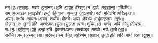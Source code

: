 

  
तम्।वः॒।स॒खा॒यः॒।मदा॑य।पु॒ना॒नम्।अ॒भि।गा॒य॒त॒।शिशु॑म्।न।य॒ज्ञैः।स्व॒द॒य॒न्त॒।गू॒र्तिऽभिः॑॥  
सम्।व॒त्सःऽइ॑व।मा॒तृऽभिः॑।इन्दुः॑।हि॒न्वा॒नः।अ॒ज्य॒ते॒।दे॒व॒ऽअ॒वीः।मदः॑।म॒तिऽभिः॑।परि॑ऽकृतः॥  
अ॒यम्।दक्षा॑य।साध॑नः।अ॒यम्।शर्धा॑य।वी॒तये॑।अ॒यम्।दे॒वेभ्यः॑।मधु॑मत्ऽतमः।सु॒तः॥  
गोऽम॑त्।नः॒।इ॒न्दो॒ इति॑।अश्व॑ऽवत्।सु॒तः।सु॒ऽद॒क्ष॒।ध॒न्व॒।शुचि॑म्।ते॒।वर्ण॑म्।अधि॑।गोषु॑।दी॒ध॒र॒म्॥  
सः।नः॒।ह॒री॒णा॒म्।प॒ते॒।इन्दो॒ इति॑।दे॒वप्स॑रःऽतमः।सखा॑ऽइव।सख्ये॑।नर्यः॑।रु॒चे।भ॒व॒॥  
सने॑मि।त्वम्।अ॒स्मत्।आ।अदे॑वम्।कम्।चि॒त्।अ॒त्रिण॑म्।सा॒ह्वान्।इ॒न्दो॒ इति॑।परि॑।बाधः॑।अप॑।द्व॒युम्॥  
